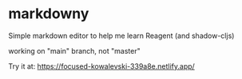 # markdowny

Simple markdown editor to help me learn Reagent (and shadow-cljs)

working on "main" branch, not "master"

Try it at: https://focused-kowalevski-339a8e.netlify.app/
